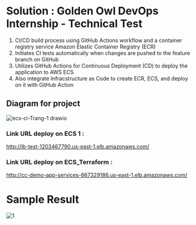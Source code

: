 # Solution : Golden Owl DevOps Internship - Technical Test
1.  CI/CD build process using GitHub Actions workflow and a container registry service Amazon Elastic Container Registry (ECR)
2. Initiates CI tests automatically when changes are pushed to the feature branch on GitHub
3. Utilizes GitHub Actions for Continuous Deployment (CD) to deploy the application to AWS ECS 
4. Also integrate Infracstructure as Code to create ECR, ECS, and deploy on it with GitHub Action
## Diagram for project
![ecs-ci-Trang-1 drawio](https://github.com/HoangGuruu/nodejs-app-owl/assets/111829092/0d81ca56-f408-49f4-bcdf-47f0a330db80)
### Link URL deploy on ECS 1 :
http://lb-test-1203467790.us-east-1.elb.amazonaws.com/
### Link URL deploy on ECS_Terraform :
http://cc-demo-app-services-667329186.us-east-1.elb.amazonaws.com/
# Sample Result
![1](https://github.com/HoangGuruu/nodejs-app-owl/assets/111829092/46a13b56-7bc5-4958-ac5a-ceb079deae04)


